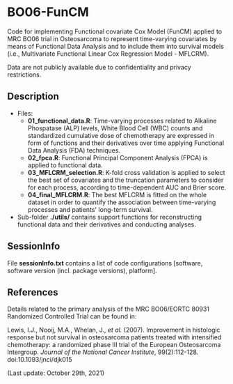 # BO06-FunCM

Code for implementing Functional covariate Cox Model (FunCM) applied to MRC BO06 trial in Osteosarcoma to represent time-varying covariates by means of Functional Data Analysis and to include them into survival models (i.e., Multivariate Functional Linear Cox Regression Model - MFLCRM).

Data are not publicly available due to confidentiality and privacy restrictions.


## Description

- Files:
  - **01_functional_data.R**: Time-varying processes related to Alkaline Phospatase (ALP) levels, White Blood Cell (WBC) counts and standardized cumulative dose of chemotherapy are expressed in form of functions and their derivatives over time applying Functional Data Analysis (FDA) techniques.
  - **02_fpca.R**: Functional Principal Component Analysis (FPCA) is applied to functional data.
  - **03_MFLCRM_selection.R**: K-fold cross validation is applied to select the best set of covariates and the truncation parameters  to consider for each process, according to time-dependent AUC and Brier score.
  - **04_final_MFLCRM.R**: The best MFLCRM is fitted on the whole dataset in order to quantify the association between time-varying processes and patients' long-term survival.
- Sub-folder **./utils/** contains support functions for reconstructing functional data and their derivatives and conducting analyses.

## SessionInfo

File **sessionInfo.txt** contains a list of code configurations [software, software version (incl. package versions), platform].


## References
Details related to the primary analysis of the MRC BO06/EORTC 80931 Randomized Controlled Trial can be found in:

Lewis, I.J., Nooij, M.A., Whelan, J., *et al.* (2007). Improvement in histologic response but not survival in osteosarcoma patients treated with intensified chemotherapy: a randomized phase III trial of the European Osteosarcoma Intergroup. *Journal of the National Cancer Institute*, 99(2):112-128. doi:10.1093/jnci/djk015

(Last update: October 29th, 2021)

